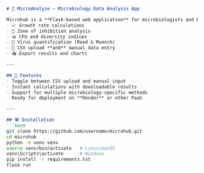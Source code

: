 
```markdown
# 🧪 MicroAnalyze – Microbiology Data Analysis App

Microhub is a **Flask-based web application** for microbiologists and biotech professionals to perform:
- 📈 Growth rate calculations
- 🦠 Zone of inhibition analysis
- 📊 CFU and diversity indices
- 🧬 Virus quantification (Reed & Muench)
- 📂 CSV upload **and** manual data entry
- 📥 Export results and charts

---

## 🚀 Features
- Toggle between CSV upload and manual input
- Instant calculations with downloadable results
- Support for multiple microbiology-specific methods
- Ready for deployment on **Render** or other PaaS

---

## 🛠 Installation
```bash
git clone https://github.com/username/microhub.git
cd microhub
python -m venv venv
source venv/bin/activate   # Linux/macOS
venv\Scripts\activate      # Windows
pip install -r requirements.txt
flask run
